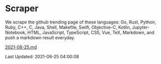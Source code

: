 # Scraper

We scrape the github trending page of these languages: Go, Rust, Python, Ruby, C++, C, Java, Shell, Makefile, Swift, Objective-C, Kotlin, Jupyter-Notebook, HTML, JavaScript, TypeScript, CSS, Vue, TeX, Markdown, and push a markdown result everyday.

[2021-08-25.md](https://github.com/yangwenmai/github-trending-backup/blob/master/2021-08-25.md)

Last Updated: 2021-08-25 04:00:08